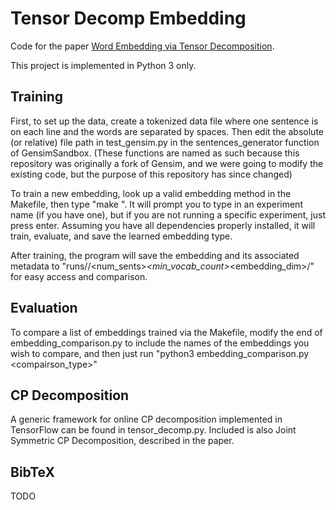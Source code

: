 # Tensor Decomp Embedding
Code for the paper [Word Embedding via Tensor Decomposition](https://arxiv.org/abs/1704.02686). 

This project is implemented in Python 3 only. 

## Training 
First, to set up the data, create a tokenized data file where one sentence is on each line and the words are separated by spaces. Then edit the absolute (or relative) file path in test_gensim.py in the sentences_generator function of GensimSandbox. (These functions are named as such because this repository was originally a fork of Gensim, and we were going to modify the existing code, but the purpose of this repository has since changed)

To train a new embedding, look up a valid embedding method in the Makefile, then type "make <embedding>". 
It will prompt you to type in an experiment name (if you have one), but if you are not running a specific experiment, just press enter. 
Assuming you have all dependencies properly installed, it will train, evaluate, and save the learned embedding type. 

After training, the program will save the embedding and its associated metadata to "runs/<embedding>/<num_sents>_<min_vocab_count>_<embedding_dim>/" for easy access and comparison.

## Evaluation
To compare a list of embeddings trained via the Makefile, modify the end of embedding_comparison.py to include the names of the embeddings you wish to compare, and then just run "python3 embedding_comparison.py <compairson_type>"

## CP Decomposition
A generic framework for online CP decomposition implemented in TensorFlow can be found in tensor_decomp.py. Included is also Joint Symmetric CP Decomposition, described in the paper. 

## BibTeX
TODO
